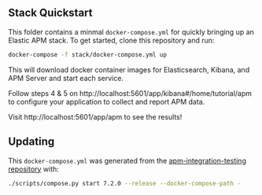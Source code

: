 ## Stack Quickstart

This folder contains a minmal `docker-compose.yml` for quickly bringing up an Elastic APM stack.
To get started, clone this repository and run:

```sh
docker-compose -f stack/docker-compose.yml up
```

This will download docker container images for Elasticsearch, Kibana, and APM Server and start each service.

Follow steps 4 & 5 on http://localhost:5601/app/kibana#/home/tutorial/apm to configure your application to collect and report APM data.

Visit http://localhost:5601/app/apm to see the results!

## Updating

This `docker-compose.yml` was generated from the [apm-integration-testing repository](https://github.com/elastic/apm-integration-testing) with:

```sh
./scripts/compose.py start 7.2.0 --release --docker-compose-path -
```
